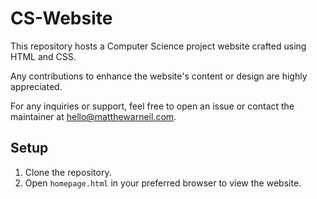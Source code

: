 # CS-Website

This repository hosts a Computer Science project website crafted using HTML and CSS. 

Any contributions to enhance the website's content or design are highly appreciated. 

For any inquiries or support, feel free to open an issue or contact the maintainer at hello@matthewarneil.com.

## Setup
1. Clone the repository.
2. Open `homepage.html` in your preferred browser to view the website.
